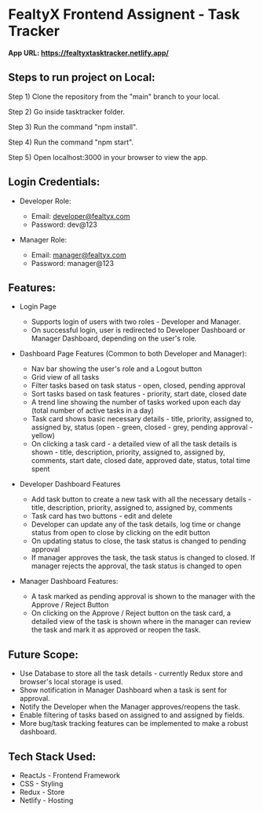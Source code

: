 # FealtyX Frontend Assignent - Task Tracker


<b>App URL: https://fealtyxtasktracker.netlify.app/</b>


## Steps to run project on Local:
<p>Step 1) Clone the repository from the "main" branch to your local.</p>
<p>Step 2) Go inside tasktracker folder.</p>
<p>Step 3) Run the command "npm install".</p>
<p>Step 4) Run the command "npm start".</p>
<p>Step 5) Open localhost:3000 in your browser to view the app.</p>

## Login Credentials:
- Developer Role: 
    - Email: developer@fealtyx.com
    - Password: dev@123

- Manager Role:
    - Email: manager@fealtyx.com
    - Password: manager@123

## Features:

- Login Page
    - Supports login of users with two roles - Developer and Manager.
    - On successful login, user is redirected to Developer Dashboard or Manager Dashboard, depending on the user's role.
      
- Dashboard Page Features (Common to both Developer and Manager):
    - Nav bar showing the user's role and a Logout button
    - Grid view of all tasks
    - Filter tasks based on task status - open, closed, pending approval
    - Sort tasks based on task features - priority, start date, closed date
    - A trend line showing the number of tasks worked upon each day (total number of active tasks in a day)
    - Task card shows basic necessary details - title, priority, assigned to, assigned by, status (open - green, closed - grey, pending approval - yellow)
    - On clicking a task card - a detailed view of all the task details is shown - title, description, priority, assigned to, assigned by, comments, start date, closed date, approved date, status, total time spent

- Developer Dashboard Features
    - Add task button to create a new task with all the necessary details - title, description, priority, assigned to, assigned by, comments
    - Task card has two buttons - edit and delete
    - Developer can update any of the task details, log time or change status from open to close by clicking on the edit button
    - On updating status to close, the task status is changed to pending approval
    - If manager approves the task, the task status is changed to closed. If manager rejects the approval, the task status is changed to open

- Manager Dashboard Features:
    - A task marked as pending approval is shown to the manager with the Approve / Reject Button
    - On clicking on the Approve / Reject button on the task card, a detailed view of the task is shown where in the manager can review the task and mark it as approved or reopen the task.


## Future Scope:
- Use Database to store all the task details - currently Redux store and browser's local storage is used.
- Show notification in Manager Dashboard when a task is sent for approval.
- Notify the Developer when the Manager approves/reopens the task.
- Enable filtering of tasks based on assigned to and assigned by fields.
- More bug/task tracking features can be implemented to make a robust dashboard.

## Tech Stack Used:
- ReactJs - Frontend Framework
- CSS - Styling
- Redux - Store
- Netlify - Hosting
